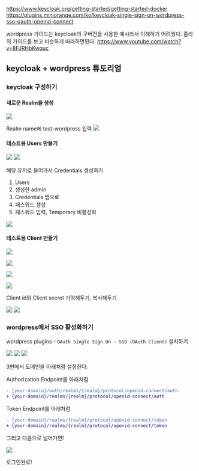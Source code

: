 https://www.keycloak.org/getting-started/getting-started-docker
https://plugins.miniorange.com/ko/keycloak-single-sign-on-wordpress-sso-oauth-openid-connect

wordpress 가이드는 keycloak의 구버전을 사용한 예시라서 이해하기 어려웠다. 줌라의 가이드를 보고 비슷하게 따라하면된다.
https://www.youtube.com/watch?v=8FJRHbKwquc

## keycloak + wordpress 튜토리얼

### keycloak 구성하기

#### 새로운 Realm을 생성
![](./docs/SCR-20231007-cggu.png)

Realm name에 test-wordpress 입력
![](./docs/SCR-20231007-chad.png)

#### 테스트용 Users 만들기
![](./docs/SCR-20231007-chob.png)
![](./docs/SCR-20231007-chua.png)

해당 유저로 들어가서 Credentials 생성하기

1. Users
2. 생성한 admin
3. Credentials 탭으로
4. 패스워드 생성
5. 패스워드 입력, Temporary 비활성화

![](./docs/SCR-20231007-ciij.png)

#### 테스트용 Client 만들기

![](./docs/SCR-20231007-cixi.png)

![](./docs/SCR-20231007-cjgm.png)

![](./docs/SCR-20231007-ckwf.png)

![](./docs/SCR-20231007-cjgt.png)

Client id와 Client secret 기억해두기, 복사해두기

![](./docs/SCR-20231007-clct.png)
![](./docs/SCR-20231007-clex.png)

### wordpress에서 SSO 활성화하기

wordpress plugins - `OAuth Single Sign On – SSO (OAuth Client)` 설치하기

![](./docs/SCR-20231007-cmif.png)
![](./docs/SCR-20231007-cmju.png)
![](./docs/SCR-20231007-cmlr.png)

3번에서 도메인을 아래처럼 설정한다.

Authorization Endpoint를 아래처럼

```diff
- {your-domain}/auth/realms/{realm}/protocol/openid-connect/auth
+ {your-domain}/realms/{realm}/protocol/openid-connect/auth
```

Token Endpoint를 아래처럼

```diff
- {your-domain}/realms/{realm}/protocol/openid-connect/token
+ {your-domain}/realms/{realm}/protocol/openid-connect/token
```

그리고 다음으로 넘어가면!


![](./docs/SCR-20231007-cvsa.png)

로그인완료!
